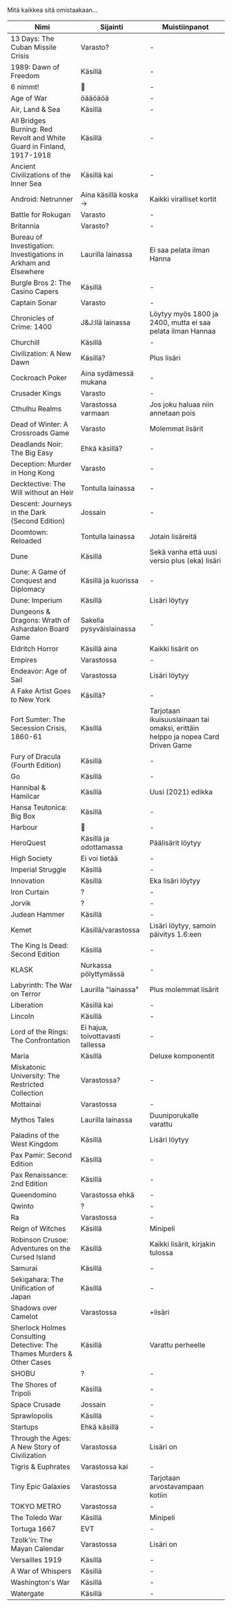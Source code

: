Mitä kaikkea sitä omistaakaan...

|Nimi|Sijainti|Muistiinpanot|
|-|-|-|
|13 Days: The Cuban Missile Crisis|Varasto?|-|
|1989: Dawn of Freedom|Käsillä|-|
|6 nimmt!|:shrug:|-|
|Age of War|öääöäöä|-|
|Air, Land & Sea|Käsillä|-|
|All Bridges Burning: Red Revolt and White Guard in Finland, 1917-1918|Käsillä|-|
|Ancient Civilizations of the Inner Sea|Käsillä kai|-|
|Android: Netrunner|Aina käsillä koska ->|Kaikki viralliset kortit|
|Battle for Rokugan|Varasto|-|
|Britannia|Varasto?|-|
|Bureau of Investigation: Investigations in Arkham and Elsewhere|Laurilla lainassa|Ei saa pelata ilman Hanna|
|Burgle Bros 2: The Casino Capers|Käsillä|-|
|Captain Sonar|Varasto|-|
|Chronicles of Crime: 1400|J&J:llä lainassa|Löytyy myös 1800 ja 2400, mutta ei saa pelata ilman Hannaa|
|Churchill|Käsillä|-|
|Civilization: A New Dawn|Käsillä?|Plus lisäri|
|Cockroach Poker|Aina sydämessä mukana|-|
|Crusader Kings|Varasto|-|
|Cthulhu Realms|Varastossa varmaan|Jos joku haluaa niin annetaan pois|
|Dead of Winter: A Crossroads Game|Varasto|Molemmat lisärit|
|Deadlands Noir: The Big Easy|Ehkä käsillä?|-|
|Deception: Murder in Hong Kong|Varasto|-|
|Decktective: The Will without an Heir|Tontulla lainassa|-|
|Descent: Journeys in the Dark (Second Edition)|Jossain|-|
|Doomtown: Reloaded|Tontulla lainassa|Jotain lisäreitä|
|Dune|Käsillä|Sekä vanha että uusi versio plus (eka) lisäri|
|Dune: A Game of Conquest and Diplomacy|Käsillä ja kuorissa|-|
|Dune: Imperium|Käsillä|Lisäri löytyy|
|Dungeons & Dragons: Wrath of Ashardalon Board Game|Sakella pysyväislainassa|-|
|Eldritch Horror|Käsillä aina|Kaikki lisärit on|
|Empires|Varastossa|-|
|Endeavor: Age of Sail|Varastossa|Lisäri löytyy|
|A Fake Artist Goes to New York|Käsillä?|-|
|Fort Sumter: The Secession Crisis, 1860-61|Käsillä|Tarjotaan ikuisuuslainaan tai omaksi, erittäin helppo ja nopea Card Driven Game|
|Fury of Dracula (Fourth Edition)|Käsillä|-|
|Go|Käsillä|-|
|Hannibal & Hamilcar|Käsillä|Uusi (2021) edikka|
|Hansa Teutonica: Big Box|Käsillä|-|
|Harbour|:shrug:|-|
|HeroQuest|Käsillä ja odottamassa|Päälisärit löytyy|
|High Society|Ei voi tietää|-|
|Imperial Struggle|Käsillä|-|
|Innovation|Käsillä|Eka lisäri löytyy|
|Iron Curtain|?|-|
|Jorvik|?|-|
|Judean Hammer|Käsillä|-|
|Kemet|Käsillä/varastossa|Lisäri löytyy, samoin päivitys 1.6:een|
|The King Is Dead: Second Edition|Käsillä|-|
|KLASK|Nurkassa pölyttymässä|-|
|Labyrinth: The War on Terror|Laurilla "lainassa"|Plus molemmat lisärit|
|Liberation|Käsillä kai|-|
|Lincoln|Käsillä|-|
|Lord of the Rings: The Confrontation|Ei hajua, toivottavasti tallessa|-|
|Maria|Käsillä|Deluxe komponentit|
|Miskatonic University: The Restricted Collection|Varastossa?|-|
|Mottainai|Varastossa|-|
|Mythos Tales|Laurilla lainassa|Duuniporukalle varattu|
|Paladins of the West Kingdom|Käsillä|Lisäri löytyy|
|Pax Pamir: Second Edition|Käsillä|-|
|Pax Renaissance: 2nd Edition|Käsillä|-|
|Queendomino|Varastossa ehkä|-|
|Qwinto|?|-|
|Ra|Varastossa|-|
|Reign of Witches|Käsillä|Minipeli|
|Robinson Crusoe: Adventures on the Cursed Island|Käsillä|Kaikki lisärit, kirjakin tulossa|
|Samurai|Käsillä|-|
|Sekigahara: The Unification of Japan|Käsillä|-
|Shadows over Camelot|Varastossa|+lisäri|
|Sherlock Holmes Consulting Detective: The Thames Murders & Other Cases|Käsillä|Varattu perheelle|
|SHOBU|?|-|
|The Shores of Tripoli|Käsillä|-|
|Space Crusade|Jossain|-|
|Sprawlopolis|Käsillä|-|
|Startups|Ehkä käsillä|-|
|Through the Ages: A New Story of Civilization|Varastossa|Lisäri on|
|Tigris & Euphrates|Varastossa kai|-|
|Tiny Epic Galaxies|Varastossa|Tarjotaan arvostavampaan kotiin|
|TOKYO METRO|Varastossa|-|
|The Toledo War|Käsillä|Minipeli|
|Tortuga 1667|EVT|-|
|Tzolk'in: The Mayan Calendar|Varastossa|Lisäri on|
|Versailles 1919|Käsillä|-|
|A War of Whispers|Käsillä|-|
|Washington's War|Käsillä|-|
|Watergate|Käsillä|-|